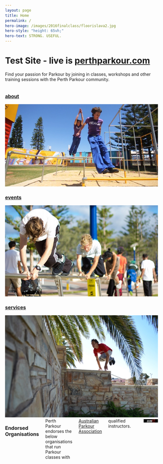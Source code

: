 ```yaml
---
layout: page
title: Home
permalink: /
hero-image: /images/2016finalclass/floorislava2.jpg
hero-style: "height: 65vh;"
hero-text: STRONG. USEFUL.
---
```


# Test Site - live is [perthparkour.com](http://www.perthparkour.com/home)

Find your passion for Parkour by joining in classes, workshops and other training sessions with the Perth Parkour community.

<div class="row">
<div class="columns large-4 small-12">
<a href="/about"><h3>about</h3>
<img src="/images/parkour/grant_pre.jpg" class="thumbnail" title="Learn about Parkour and the Perth Parkour Community">
</a></div>
<div class="columns large-4 small-12">
<a href="/events"><h3>events</h3>
<img src="/images/parkour/rail_quad.jpg" class="thumbnail" title="Find the next Perth Parkour class or workshop on our calendar">
</a></div>
<div class="columns large-4 small-12">
<a href="/services"><h3>services</h3>
<img src="/images/parkour/ian_catpass.jpg" class="thumbnail" title="Find out what we offer in terms of classes and training">
</a></div>
</div>
<div class="row"><div class="columns text-center">
<h3>Endorsed Organisations</h3>
Perth Parkour endorses the below organisations that run Parkour classes with <a href="http://parkour.asn.au/">Australian Parkour Association</a> qualified instructors.<hr>
<a href="http://www.ninjaacademy.com.au/" target="_blank"><img title="Ninja Academy" src="/images/parkour/ninjaacademy.jpg" class="thumbnail" title="Ninja Academy"></a></div>
</div>
